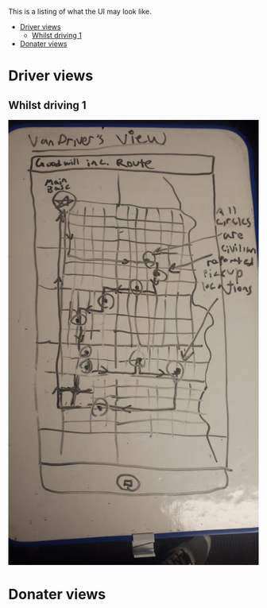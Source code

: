 This is a listing of what the UI may look like.

<!-- TOC depthFrom:1 depthTo:6 withLinks:1 updateOnSave:1 orderedList:0 -->

- [Driver views](#driver-views)
	- [Whilst driving 1](#whilst-driving-1)
- [Donater views](#donater-views)

<!-- /TOC -->

# Driver views

## Whilst driving 1

![App view of a van driver's map with their route intersecting people who wish to donate goods to the shelter.](driver_view_1.jpg)

# Donater views
